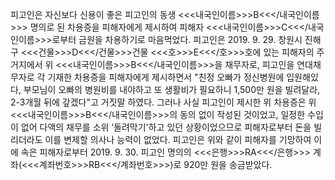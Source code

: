 피고인은 자신보다 신용이 좋은 피고인의 동생 <<<내국인이름>>>B<<</내국인이름>>> 명의로 된 차용증을 피해자에게 제시하여 피해자 <<<내국인이름>>>C<<</내국인이름>>>로부터 금원을 차용하기로 마음먹었다.
피고인은 2019. 9. 29. 창원시 진해구 <<<건물>>>D<<</건물>>>건물 <<<호>>>E<<</호>>>호에 있는 피해자의 주거지에서 위 <<<내국인이름>>>B<<</내국인이름>>>을 채무자로, 피고인을 연대채무자로 각 기재한 차용증을 피해자에게 제시하면서 "친정 오빠가 정신병원에 입원해있다, 부모님이 오빠의 병원비를 내야하고 또 생활비가 필요하니 1,500만 원을 빌려달라, 2-3개월 뒤에 갚겠다"고 거짓말 하였다.
그러나 사실 피고인이 제시한 위 차용증은 위 <<<내국인이름>>>B<<</내국인이름>>>의 동의 없이 작성된 것이었고, 일정한 수입이 없어 다액의 채무를 소위 ‘돌려막기'하고 있던 상황이었으므로 피해자로부터 돈을 빌리더라도 이를 변제할 의사나 능력이 없었다.
피고인은 위와 같이 피해자를 기망하여 이에 속은 피해자로부터 2019. 9. 30. 피고인 명의의 <<<은행>>>RA<<</은행>>> 계좌(<<<계좌번호>>>RB<<</계좌번호>>>)로 920만 원을 송금받았다.